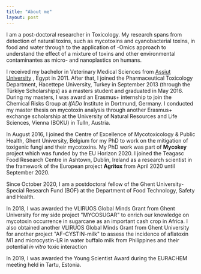 ```yaml
---
title: "About me"
layout: post
---
```


I am a post-doctoral researcher in Toxicology. My research spans from detection of natural toxins, such as mycotoxins and cyanobacterial toxins, in food and water through to the application of -Omics approach to understand the effect of a mixture of toxins and other environmental contaminantes as micro- and nanoplastics on humans.

I received my bachelor in Veterinary Medical Sciences from [Assiut University](https://www.aun.edu.eg/main/) , Egypt in 2011. After that, I joined the Pharmaceutical Toxicology Department, Hacettepe University, Turkey in September 2013 (through the Türkiye Scholarships) as a masters student and graduated in May 2016. During my masters, I was award an Erasmus+ internship to join the Chemical Risks Group at _IfADo_ Institute in Dortmund, Germany. I conducted my master thesis on mycotoxin analysis through another Erasmus+ exchange scholarship at the University of Natural Resources and Life Sciences, Vienna (BOKU) in Tulln, Austria.


In August 2016, I joined the Centre of Excellence of Mycotoxicology & Public Health, Ghent University, Belgium for my PhD to work on the mitigation of toxigenic fungi and their mycotoxins. My PhD work was part of **Mycokey** project which was funded by the EU Horizon 2020. I joined the Teagasc Food Research Centre in Ashtown, Dublin, Ireland as a research scientist in the framework of the European project **Agritox** from April 2020 until September 2020.


Since October 2020, I am a postdoctoral fellow of the Ghent University-Special Research Fund (BOF) at the Department of Food Technology, Safety and Health.

In 2018, I was awarded the VLIRUOS Global Minds Grant from Ghent University for my side project "MYCOSUGAR" to enrich our knowledge on mycotoxin occurrence in sugarcane as an important cash crop in Africa. I also obtained another VLIRUOS Global Minds Grant from Ghent University for another project "AF-CYSTIN-milk" to assess the incidence of aflatoxin M1 and microcystin-LR in water buffalo milk from Philippines and their potential _in vitro_ toxic interaction

In 2019, I was awarded the Young Scientist Award during the EURACHEM meeting held in Tartu, Estonia.


